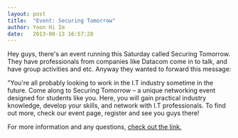 ```yaml
---
layout: post
title:  "Event: Securing Tomorrow"
author: Yoon Hi Im
date:   2013-08-13 16:57:28
---
```


Hey guys, there's an event running this Saturday called Securing Tomorrow. They have professionals from companies like Datacom come in to talk, and have group activities and etc. Anyway they wanted to forward this message:

"You're all probably looking to work in the I.T industry sometime in the future. Come along to Securing Tomorrow – a unique networking event designed for students like you. Here, you will gain practical industry knowledge, develop your skills, and network with I.T professionals. To find out more, check our event page, register and see you guys there!

For more information and any questions, <a href="https://www.facebook.com/events/584887768200508/">check out the link.</a>
